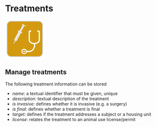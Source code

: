 # Treatments

![](./images/ak_treatment_icon128.png)

## Manage treatments

The following treatment information can be stored

* *name:* a textual identifier that must be given, unique
* *description:* textual description of the treatment
* *is invasive:* defines whether it is invasive (e.g. a surgery)
* *is final:* defines whether a treatment is final
* *target:* defines if the treatment addresses a subject or a housing unit
* *license:* relates the treatment to an animal use license/permit

